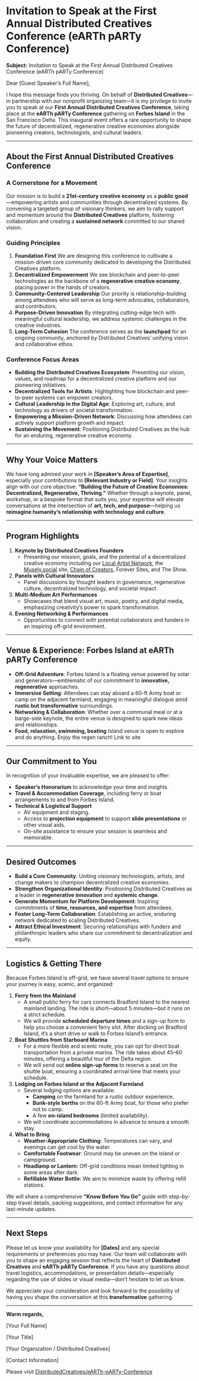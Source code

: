 # Invitation to Speak at the First Annual Distributed Creatives Conference (eARTh pARTy Conference)

**Subject:** Invitation to Speak at the First Annual Distributed Creatives Conference (eARTh pARTy Conference)

Dear [Guest Speaker’s Full Name],

I hope this message finds you thriving. On behalf of **Distributed Creatives**—in partnership with our nonprofit organizing team—it is my privilege to invite you to speak at our **First Annual Distributed Creatives Conference**, taking place at the **eARTh pARTy Conference**  gathering on **Forbes Island** in the San Francisco Delta. This inaugural event offers a rare opportunity to shape the future of decentralized, regenerative creative economies alongside pioneering creators, technologists, and cultural leaders.

---

## **About the First Annual Distributed Creatives Conference**

### **A Cornerstone for a Movement**

Our mission is to build a **21st-century creative economy** as a **public good**—empowering artists and communities through decentralized systems. By convening a targeted group of visionary thinkers, we aim to rally support and momentum around the **Distributed Creatives** platform, fostering collaboration and creating a **sustained network** committed to our shared vision.

### **Guiding Principles**

1. **Foundation First**
We are designing this conference to cultivate a mission-driven core community dedicated to developing the Distributed Creatives platform.
2. **Decentralized Empowerment**
We see blockchain and peer-to-peer technologies as the backbone of a **regenerative creative economy**, placing power in the hands of creators.
3. **Community-Centered Leadership**
Our priority is relationship-building among attendees who will serve as long-term advocates, collaborators, and contributors.
4. **Purpose-Driven Innovation**
By integrating cutting-edge tech with meaningful cultural leadership, we address systemic challenges in the creative industries.
5. **Long-Term Cohesion**
The conference serves as the **launchpad** for an ongoing community, anchored by Distributed Creatives’ unifying vision and collaborative ethos.

### **Conference Focus Areas**

- **Building the Distributed Creatives Ecosystem**: Presenting our vision, values, and roadmap for a decentralized creative platform and our pioneering initiatives.
- **Decentralized Tools for Artists**: Highlighting how blockchain and peer-to-peer systems can empower creators.
- **Cultural Leadership in the Digital Age**: Exploring art, culture, and technology as drivers of societal transformation.
- **Empowering a Mission-Driven Network**: Discussing how attendees can actively support platform growth and impact.
- **Sustaining the Movement**: Positioning Distributed Creatives as the hub for an enduring, regenerative creative economy.

---

## **Why Your Voice Matters**

We have long admired your work in **[Speaker’s Area of Expertise]**, especially your contributions to **[Relevant Industry or Field]**. Your insights align with our core objective: **“Building the Future of Creative Economies: Decentralized, Regenerative, Thriving.”** Whether through a keynote, panel, workshop, or a bespoke format that suits you, your expertise will elevate conversations at the intersection of **art, tech, and purpose**—helping us **reimagine humanity’s relationship with technology and culture**.

---

## **Program Highlights**

1. **Keynote by Distributed Creatives Founders**
    - Presenting our mission, goals, and the potential of a decentralized creative economy including our [Local Artist Network](https://distributedcreatives.org/lan/), the [Musely.social](http://Musely.social) site, [Chain of Creators](https://distributedcreatives.org/chain/), Forever Sites, and The Show.
2. **Panels with Cultural Innovators**
    - Panel discussions by thought leaders in governance, regenerative culture, decentralized technology, and societal impact.
3. **Multi-Medium Art Performances**
    - Showcases that blend visual art, music, poetry, and digital media, emphasizing creativity’s power to spark transformation.
4. **Evening Networking & Performances**
    - Opportunities to connect with potential collaborators and funders in an inspiring off-grid environment.

---

## **Venue & Experience: Forbes Island at eARTh pARTy Conference**

- **Off-Grid Adventure**: Forbes Island is a floating venue powered by solar and generators—emblematic of our commitment to **innovative, regenerative** approaches.
- **Immersive Setting**: Attendees can stay aboard a 60-ft Army boat or camp on the adjacent farmland, engaging in meaningful dialogue amid **rustic but transformative** surroundings.
- **Networking & Collaboration**: Whether over a communal meal or at a barge-side keynote, the entire venue is designed to spark new ideas and relationships.
- **Food, relaxation, swimming, boating** Island venue is open to explore and do anything. Enjoy the regen ranch! Link to site

---

## **Our Commitment to You**

In recognition of your invaluable expertise, we are pleased to offer:

- **Speaker’s Honorarium** to acknowledge your time and insights.
- **Travel & Accommodation Coverage**, including ferry or boat arrangements to and from Forbes Island.
- **Technical & Logistical Support**
    - AV equipment and staging.
    - Access to **projection equipment** to support **slide presentations** or other visual aids.
    - On-site assistance to ensure your session is seamless and memorable.

---

## **Desired Outcomes**

- **Build a Core Community**: Uniting visionary technologists, artists, and change makers to champion decentralized creative economies.
- **Strengthen Organizational Identity**: Positioning Distributed Creatives as a leader in **regenerative innovation** and **systemic change**.
- **Generate Momentum for Platform Development**: Inspiring commitments of **time, resources, and expertise** from attendees.
- **Foster Long-Term Collaboration**: Establishing an active, enduring network dedicated to scaling Distributed Creatives.
- **Attract Ethical Investment**: Securing relationships with funders and philanthropic leaders who share our commitment to decentralization and equity.

---

## **Logistics & Getting There**

Because Forbes Island is off-grid, we have several travel options to ensure your journey is easy, scenic, and organized:

1. **Ferry from the Mainland**
    - A small public ferry for cars connects Bradford Island to the nearest mainland landing. The ride is short—about 5 minutes—but it runs on a strict schedule.
    - We will provide **scheduled departure times** and a sign-up form to help you choose a convenient ferry slot. After docking on Bradford Island, it’s a short drive or walk to Forbes Island’s entrance.
2. **Boat Shuttles from Starboard Marina**
    - For a more flexible and scenic route, you can opt for direct boat transportation from a private marina. The ride takes about 45–60 minutes, offering a beautiful tour of the Delta region.
    - We will send out **online sign-up forms** to reserve a seat on the shuttle boat, ensuring a coordinated arrival time that meets your schedule.
3. **Lodging on Forbes Island or the Adjacent Farmland**
    - Several lodging options are available:
        - **Camping** on the farmland for a rustic outdoor experience.
        - **Bunk-style berths** on the 60-ft Army boat, for those who prefer not to camp.
        - A few **on-island bedrooms** (limited availability).
    - We will coordinate accommodations in advance to ensure a smooth stay.
4. **What to Bring**
    - **Weather-Appropriate Clothing**: Temperatures can vary, and evenings can get cool by the water.
    - **Comfortable Footwear**: Ground may be uneven on the island or campground.
    - **Headlamp or Lantern**: Off-grid conditions mean limited lighting in some areas after dark.
    - **Refillable Water Bottle**: We aim to minimize waste by offering refill stations.

We will share a comprehensive **“Know Before You Go”** guide with step-by-step travel details, packing suggestions, and contact information for any last-minute updates.

---

## **Next Steps**

Please let us know your availability for **[Dates]** and any special requirements or preferences you may have. Our team will collaborate with you to shape an engaging session that reflects the heart of **Distributed Creatives** and **eARTh pARTy Conference**. If you have any questions about travel logistics, accommodations, or presentation details—especially regarding the use of slides or visual media—don’t hesitate to let us know.

We appreciate your consideration and look forward to the possibility of having you shape the conversation at this **transformative** gathering.

---

**Warm regards,**

[Your Full Name]

[Your Title]

[Your Organization / Distributed Creatives]

[Contact Information]

Please visit [DistributedCreatives/eARTh-pARTy-Conference](https://distributedcreatives.org/eARTh-pARTy-Conference)